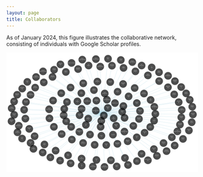 ```yaml
---
layout: page
title: Collaborators
---
```



As of January 2024, this figure illustrates the collaborative network, consisting of individuals with Google Scholar profiles.

<p align="center">
   <img src="https://raw.githubusercontent.com/emartineznunez/emartineznunez.github.io/master/assets/img/co_authors_23_01_2024.png" alt="alt text" max-width="1000%">
</p>



